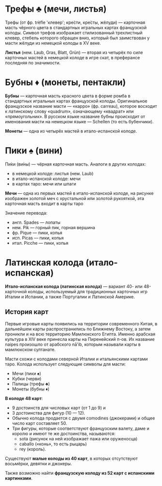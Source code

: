 # Трефы &#9827; (мечи, листья)

Трефы (от фр. trèfle 'клевер'; кре́сти, кре́сты, жёлуди) — карточная масть чёрного цвета в стандартных игральных картах французской колоды. Символ трефов изображает стилизованный трехлистный клевер, стебель которого обращен вниз, который был заимствован у масти жёлуди из немецкой колоды в XV веке.

**Листья** (нем. Laub, Gras, Blatt, Grün) — вторая из четырёх по силе карточных мастей в немецкой колоде в игре скат, в преферансе последняя по значимости.

# Бубны &#9830; (монеты, пентакли)

**Бубны** — карточная масть красного цвета в форме ромба в стандартных игральных картах французской колоды. Оригинальное французское название масти — «карро» (фр. сarreau), которое восходит к латинскому слову «quadrum», означающему «квадрат» или «прямоугольник». В русском языке название бубны происходит от именования масти на немецком языке — Schellen (то есть бубенчики). 

**Монеты** — одна из четырёх мастей в итало-испанской колоде. 

# Пики &#9824; (вини)

Пи́ки (ви́ны) — чёрная карточная масть. Аналоги в других колодах:
- в немецкой колоде: листья (нем. Laub)
- в итало-испанской колоде: мечи
- в картах таро: мечи или шпаги

**Мечи** — одна из первых мастей в итало-испанской колоде, на рисунке изображен золотой меч с хрустальной или золотой рукояткой, эта карточная масть входит в карты таро

Значение перевода:
- англ. Spades — лопаты
- нем. Pik — горный пик, горная вершина
- фр. Pique — пики, копья
- исп. Picas — пики, копья
- итал. Picche — пики, копья


# Латинская колода (итало-испанская)

**Итало-испанская колода (латинская колода)** — вариант 40- или 48-карточной колоды, используемый для традиционных карточных игр Италии и Испании, а также Португалии и Латинской Америке.

## История карт

Первые игровые карты появились на территории современного Китая, в дальнейшем карты распространились по Ближнему Востоку, а затем проникли и на всю территорию Мамлюкского Египта. Именно арабская культура в XIV веке принесла карты на Пиренейский п-ов. Их название naipes произошло от арабского nā'ib, которым называли карты в мамлюкском султанате. 

Масти схожи с колодами северной Италии и итальянскими картами таро. Колода использует следующие символы для масти: 
- Мечи (пики &#9824;)
- Кубки (черви)
- Палицы (трефы &#9827;)
- Монеты (бубны &#9830;)

**В колоде 48 карт**: 
- 9 достоинств для числовых карт (от 1 до 9) и
- 3 достоинства для фигур (10 — 12).
- Обычно колода продается с двумя comodines (джокерами) и общее число карт составляет 50.
- Три фигуры, которые соответствуют французским валету, даме и королю и имеют те же достоинства, называются:
  - sota (рисунок на ней изображает пажа или оруженосца)
  - caballo («конь», то есть рыцарь)
  - rey (король).
 
Существуют **малые колоды из 40 карт**, в которых отсутствуют восьмёрки, девятки и джокеры.

Также возможно найти **французскую колоду из 52 карт с испанскими картинками**. 

